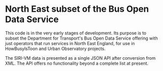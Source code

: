 # North East subset of the Bus Open Data Service

This code is in the very early stages of development. Its purpose is to subset the Department for Transport's Bus Open Data Service offering with just operators that run services in North East England, for use in HowBusyIsToon and Urban Observatory projects.

The SIRI-VM data is presented as a single JSON API after conversion from XML. The API offers no functionality beyond a complete list at present.


